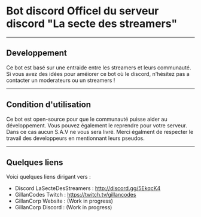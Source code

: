 # Bot discord Officel du serveur discord "La secte des streamers"

---

## Developpement
Ce bot est basé sur une entraide entre les streamers et leurs communauté. Si vous avez des idées pour améiorer ce bot où le discord, n'hésitez pas a contacter un moderateurs ou un streamers !

---

## Condition d'utilisation
Ce bot est open-source pour que le communauté puisse aider au développement. Vous pouvez également le reprendre pour votre serveur. Dans ce cas aucun S.A.V ne vous sera livré. Merci égalment de respecter le travail des developpeurs en mentionnant leurs pseudos.

---

## Quelques liens
Voici quelques liens dirigant vers :
- Discord LaSecteDesStreamers : http://discord.gg/5EkqcK4
- GillanCodes Twitch : https://twitch.tv/gillancodes
- GillanCorp Website : (Work in progress)
- GillanCorp Discord : (Work in progress)